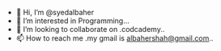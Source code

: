 - 👋 Hi, I’m @syedalbaher
- 👀 I’m interested in Programming...
- 💞️ I’m looking to collaborate on .codcademy..
- 📫 How to reach me .my gmail is albahershah@gmail.com..

<!---
syedalbaher/syedalbaher is a ✨ special ✨ repository because its `README.md` (this file) appears on your GitHub profile.
You can click the Preview link to take a look at your changes.
--->
